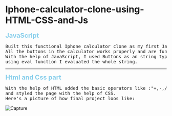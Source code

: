 # Iphone-calculator-clone-using-HTML-CSS-and-Js
<b style="color: #87CEEB; font-size: 20px;">JavaScript</b>
<pre>
Built this functional Iphone calculator clone as my first JavaScript Project.
All the buttons in the calculator works properly and are functional
With the help of JavaScript, I used Buttons as an string type input and by 
using eval function I evaluated the whole string. 
</pre>
<hr>
<b style="color: #87CEEB; font-size: 20px;">Html and Css part</b>
<pre>
With the help of HTML added the basic operators like :"+,-,/,*" in calculator
and styled the page with the help of CSS.
Here's a picture of how final project loos like:
</pre>
<img src="https://i.ibb.co/xSfQnYz/Capture.png" alt="Capture" border="0">
